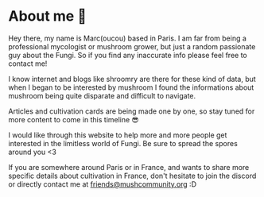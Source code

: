 # About me 👻

Hey there, my name is Marc(oucou) based in Paris. I am far from being a professional mycologist or mushroom grower, but just a random passionate guy about the Fungi. So if you find any inaccurate info please feel free to contact me! 

I know internet and blogs like shroomry are there for these kind of data, but when I began to be interested by mushroom I found the informations about mushroom being quite disparate and difficult to navigate. 

Articles and cultivation cards are being made one by one, so stay tuned for more content to come in this timeline 😎

I would like through this website to help more and more people get interested in the limitless world of Fungi. Be sure to spread the spores around you <3

If you are somewhere around Paris or in France, and wants to share more specific details about cultivation in France, don't hesitate to join the discord or directly contact me at <friends@mushcommunity.org> :D